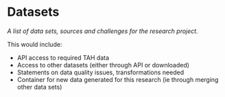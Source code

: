 # Datasets

_A list of data sets, sources and challenges for the research project._

This would include:

- API access to required TAH data
- Access to other datasets (either through API or downloaded)
- Statements on data quality issues, transformations needed
- Container for new data generated for this research (ie through merging other data sets)
